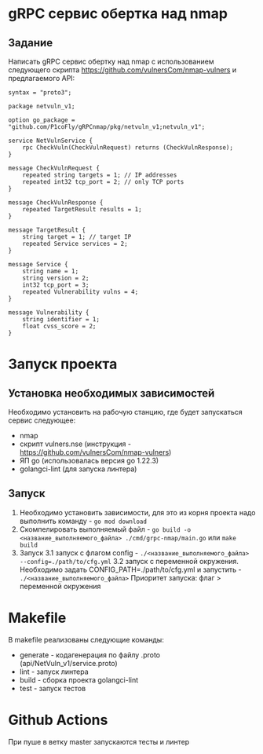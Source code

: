 # gRPC сервис обертка над nmap

## Задание
Написать gRPC сервис обертку над nmap с использованием следующего скрипта
https://github.com/vulnersCom/nmap-vulners и предлагаемого API:

```
syntax = "proto3"; 

package netvuln_v1;

option go_package = "github.com/P1coFly/gRPCnmap/pkg/netvuln_v1;netvuln_v1";

service NetVulnService {
    rpc CheckVuln(CheckVulnRequest) returns (CheckVulnResponse);
}

message CheckVulnRequest {
    repeated string targets = 1; // IP addresses 
    repeated int32 tcp_port = 2; // only TCP ports
}

message CheckVulnResponse {
    repeated TargetResult results = 1;
}

message TargetResult {
    string target = 1; // target IP 
    repeated Service services = 2;
}

message Service {
    string name = 1;
    string version = 2; 
    int32 tcp_port = 3; 
    repeated Vulnerability vulns = 4;
}

message Vulnerability {
    string identifier = 1; 
    float cvss_score = 2;
}
```
# Запуск проекта

## Установка необходимых зависимостей
Необходимо установить на рабочую станцию, где будет запускаться сервис следующее:
- nmap
- скрипт vulners.nse (инструкция - https://github.com/vulnersCom/nmap-vulners)
- ЯП go (использовалась версия go 1.22.3)
- golangci-lint (для запуска линтера)

## Запуск
1. Необходимо установить зависимости, для это из корня проекта надо выполнить команду - ```go mod download```
2. Скомпелировать выполняемый файл -  ```go build -o <название_выполняемого_файла> ./cmd/grpc-nmap/main.go``` или ```make build```
3. Запуск
    3.1 запуск с флагом config - ```./<название_выполняемого_файла> --config=./path/to/cfg.yml```
    3.2 запуск с переменной окружения. Необходимо задать CONFIG_PATH=./path/to/cfg.yml и запустить - ```./<название_выполняемого_файла>```
Приоритет запуска: флаг > переменной окружения

# Makefile
В makefile реализованы следующие команды:
- generate - кодагенерация по файлу .proto (api/NetVuln_v1/service.proto)
- lint - запуск линтера
- build - сборка проекта golangci-lint
- test - запуск тестов

# Github Actions
При пуше в ветку master запускаются тесты и линтер